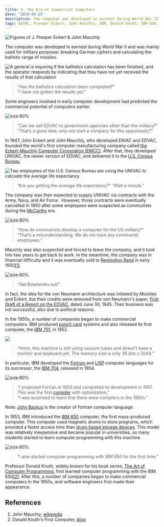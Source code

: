 ```yaml
---
title: 3. The Era of Commercial Computers
date: "2019-06-25"
description: The computer was developed in earnest during World War II and was mainly used for military purposes..
tags: EDVAC, Presper Eckert, John Mauchly, IBM, Donald Knuth, IBM 650, Fortran, John Backus, IBM 701, IBM 704, The Art of Computer Programming
---
```


![Figures of J. Presper Eckert & John Mauchly](images/image3.png "J. Presper Eckert & John Mauchly size:50%")

The computer was developed in earnest during World War II and was mainly used for military purposes: breaking German ciphers and calculating the ballistic range of missiles.

![A general is inquiring if the ballistics calculation has been finished, and the operator responds by indicating that they have not yet received the results of that calculation](images/image7.png)
> "Has the ballistics calculation been completed?" \
> "I have not gotten the results yet."

Some engineers involved in early computer development had predicted the commercial potential of computers earlier.

![](images/image9.png "size:80%")
> "Can we sell EDVAC to government agencies other than the military?" \
> "That’s a good idea; why not start a company for this opportunity?"

In 1947, John Eckert and John Mauchly, who developed ENIAC and EDVAC, founded the world's first computer manufacturing company called [the Eckert-Mauchly Computer Corporation (EMCC)](https://en.wikipedia.org/wiki/Eckert%E2%80%93Mauchly_Computer_Corporation). After that, they developed UNIVAC, the newer version of EDVAC, and delivered it to the [U.S. Census Bureau](https://en.wikipedia.org/wiki/U.S._Census_Bureau),

![Two employees of the U.S. Census Bureau are using the UNIVAC to calcuate the average life expectancy](images/image8.png "size:80%")
> “Are you getting the average life expectancy?”
> “Wait a minute.”

The company was then expected to supply UNIVAC via contracts with the Army, Navy, and Air Force.  However, those contracts were eventually cancelled in 1950 after some employees were suspected as communists during the [McCarthy](https://en.wikipedia.org/wiki/McCarthyism) era.

![](images/image1.png "size:80%")
> “How do communists develop a computer for the US military?” \
> “That’s a misunderstanding. We do not have any communist employees."

Mauchly was also suspected and forced to leave the company, and it took him two years to get back to work. In the meantime, the company was in financial difficulty and it was eventually sold to [Remington Rand](https://en.wikipedia.org/wiki/Remington_Rand) in early 1950[&lbrack;1&rbrack;][1].

![](images/image4.png "size:80%")
> “Get Bolsheviks out!”

In fact, the idea for the von Neumann architecture was initiated by Mockley and Eckert, but their credits were removed from von Neumann's paper, [First Draft of a Report on the EDVAC](https://en.wikipedia.org/wiki/First_Draft_of_a_Report_on_the_EDVAC), dated June 30, 1945. Their business was not successful, also due to political reasons.

In the 1950s, a number of companies began to make commercial computers. IBM produced [punch card](https://en.wikipedia.org/wiki/Punched_card%23IBM_punched_card_manufacturing) systems and also released its first computer, the [IBM 701](https://en.wikipedia.org/wiki/IBM_701), in 1952.

![](images/image6.png)
> “Hmm, this machine is still using vacuum tubes and doesn’t have a monitor and keyboard yet. The memory size is only 36 bits x 2048.”

In particular, IBM developed the [Fortran ](https://en.wikipedia.org/wiki/Fortran)and [LISP](https://en.wikipedia.org/wiki/Lisp_\(programming_language\)) computer languages for its successor, the [IBM 704](https://en.wikipedia.org/wiki/IBM_704), released in 1954.

![](images/image2.png "size:80%")
> “I proposed Fortran in 1953 and completed its development in 1957. This was the first [compiler](https://en.wikipedia.org/wiki/Compiler) with optimization.” \
“I was surprised to learn that there were compilers in the 1950s.”

Note: [John Backus](https://en.wikipedia.org/wiki/John_Backus) is the creator of Fortran computer language.

In 1953, IBM introduced the [IBM 650](https://en.wikipedia.org/wiki/IBM_650) computer, the first mass-produced computer. This computer used magnetic drums to store programs, which provided a faster access time than [drum-based storage devices](https://en.wikipedia.org/wiki/Drum_memory). This model was relatively inexpensive and became popular in universities, so many students started to learn computer programming with this machine.

![](images/image5.png "size:80%")
> “I also started computer programming with IBM 650 for the first time.”

Professor Donald Knuth, widely known for his book series, [The Art of Computer Programming](https://en.wikipedia.org/wiki/The_Art_of_Computer_Programming), first learned computer programming with the IBM 650[&lbrack;2&rbrack;][2]. After this, a number of companies began to make commercial computers In the 1950s, and software engineers first made their appearance.

## References

1. John Mauchly, [wikipedia](https://en.wikipedia.org/wiki/John_Mauchly)
2. Donald Knuth's First Computer, [blog](http://www.catonmat.net/blog/donald-knuths-first-computer)

[1]: https://en.wikipedia.org/wiki/John_Mauchly "John Mauchly, wikipedia"

[2]: http://www.catonmat.net/blog/donald-knuths-first-computer "Donald Knuth's First Computer"